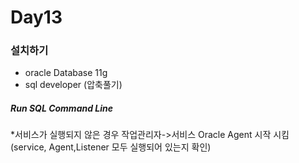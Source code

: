 # Day13

### 설치하기
- oracle Database 11g
- sql developer (압축풀기)

##### Run SQL Command Line<br>
*서비스가 실행되지 않은 경우 작업관리자->서비스 Oracle Agent 시작 시킴 (service, Agent,Listener 모두 실행되어 있는지 확인)
